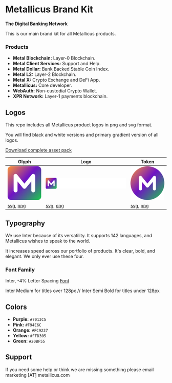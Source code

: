 # Metallicus Brand Kit
**The Digital Banking Network**


This is our main brand kit for all Metallicus products.

### Products
- **Metal Blockchain:** Layer-0 Blockchain.
- **Metal Client Services:** Support and Help.
- **Metal Dollar:** Bank Backed Stable Coin Index.
- **Metal L2:** Layer-2 Blockchain.
- **Metal X:** Crypto Exchange and DeFi App.
- **Metallicus:** Core developer.
- **WebAuth:** Non-custodial Crypto Wallet.
- **XPR Network:** Layer-1 payments blockchain.



## Logos

This repo includes all Metallicus product logos in png and svg format.

You will find black and white versions and primary gradient version of all logos.

[Download complete asset pack](https://metallicus.com/brandkit.zip)


|  Glyph             |   Logo                                                         |  Token                          
| ----------------- | ------------------------------------------------------------------ |----------------- |
|  <img src="https://github.com/metallicusdev/brandkit/blob/main/Logos/Metal%20Blockchain%20Glyph/Metal%20Blockchain-glyph-color@4x.png?raw=true" width="120">  |  <img src="https://github.com/metallicusdev/brandkit/blob/main/Logos/Metal%20Blockchain%20Logo/Metal%20Blockchain-white@4x.png?raw=true" width="300">  |  <img src="https://github.com/metallicusdev/brandkit/blob/main/Logos/Metal%20Blockchain%20Token/METAL%20Token@4x.png?raw=true" width="120">  |
|  [svg](https://github.com/metallicusdev/brandkit/blob/main/Logos/Metal%20Blockchain%20Glyph/Metal%20Blockchain-glyph-color.svg), [png](https://github.com/metallicusdev/brandkit/blob/main/Logos/Metal%20Blockchain%20Glyph/Metal%20Blockchain-glyph-color%404x.png) |  [svg](https://github.com/metallicusdev/brandkit/blob/main/Logos/Metal%20Blockchain%20Logo/Metal%20Blockchain-white.svg), [png](https://github.com/metallicusdev/brandkit/blob/main/Logos/Metal%20Blockchain%20Logo/Metal%20Blockchain-white%404x.png) |  [svg](https://github.com/metallicusdev/brandkit/blob/main/Logos/Metal%20Blockchain%20Token/METAL%20Token.svg), [png](https://github.com/metallicusdev/brandkit/blob/main/Logos/Metal%20Blockchain%20Token/METAL%20Token%404x.png) |



## Typography

We use Inter because of its versatility. It supports 142 languages, and Metallicus wishes to speak to the world.

It increases speed across our portfolio of products. It's clear, bold, and elegant. We only ever use these four.

### Font Family
Inter, -4% Letter Spacing
[Font](https://fonts.google.com/specimen/Inter)

Inter Medium for titles over 128px // Inter Semi Bold for titles under 128px


## Colors
- **Purple:** `#7013C5`
- **Pink:** `#F94E6C`
- **Orange:** `#FC9237`
- **Yellow:** `#FFD305`
- **Green:** `#20BF55`


## Support
If you need some help or think we are missing something please email marketing [AT] metallicus.com

